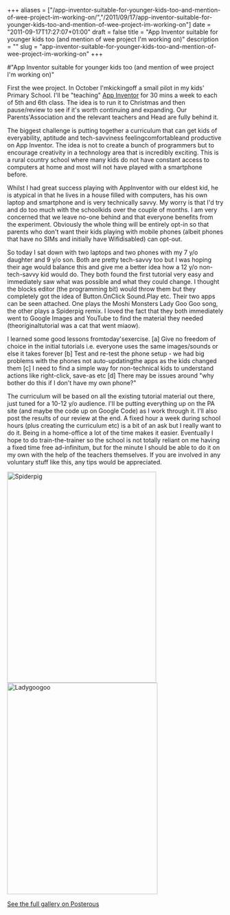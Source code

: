 +++
aliases = ["/app-inventor-suitable-for-younger-kids-too-and-mention-of-wee-project-im-working-on/","/2011/09/17/app-inventor-suitable-for-younger-kids-too-and-mention-of-wee-project-im-working-on"]
date = "2011-09-17T17:27:07+01:00"
draft = false
title = "App Inventor suitable for younger kids too (and mention of wee project I'm working on)"
description = ""
slug = "app-inventor-suitable-for-younger-kids-too-and-mention-of-wee-project-im-working-on"
+++

#"App Inventor suitable for younger kids too (and mention of wee project I'm working on)"


 First the wee project. In October I&#39;mkickingoff a small pilot in my kids&#39; Primary School. I&#39;ll be &quot;teaching&quot; <a href="http://www.appinventorbeta.com/about/">App Inventor</a> for 30 mins a week to each of 5th and 6th class. The idea is to run it to Christmas and then pause/review to see if it&#39;s worth continuing and expanding. Our Parents&#39;Association and the relevant teachers and Head are fully behind it. <p /><div>The biggest challenge is putting together a curriculum that can get kids of everyability, aptitude and tech-savviness feelingcomfortableand productive on App Inventor. The idea is not to create a bunch of programmers but to encourage creativity in a technology area that is incredibly exciting. This is a rural country school where many kids do not have constant access to computers at home and most will not have played with a smartphone before.</div> <p /><div>Whilst I had great success playing with AppInventor with our eldest kid, he is atypical in that he lives in a house filled with computers, has his own laptop and smartphone and is very technically savvy. My worry is that I&#39;d try and do too much with the schoolkids over the couple of months. I am very concerned that we leave no-one behind and that everyone benefits from the experiment. Obviously the whole thing will be entirely opt-in so that parents who don&#39;t want their kids playing with mobile phones (albeit phones that have no SIMs and initially have Wifidisabled) can opt-out.</div> <p /><div>So today I sat down with two laptops and two phones with my 7 y/o daughter and 9 y/o son. Both are pretty tech-savvy too but I was hoping their age would balance this and give me a better idea how a 12 y/o non-tech-savvy kid would do. They both found the first tutorial very easy and immediately saw what was possible and what they could change. I thought the blocks editor (the programming bit) would throw them but they completely got the idea of Button.OnClick Sound.Play etc. Their two apps can be seen attached. One plays the Moshi Monsters Lady Goo Goo song, the other plays a Spiderpig remix. I loved the fact that they both immediately went to Google Images and YouTube to find the material they needed (theoriginaltutorial was a cat that went miaow).</div> <p /><div>I learned some good lessons fromtoday&#39;sexercise. [a] Give no freedom of choice in the initial tutorials i.e. everyone uses the same images/sounds or else it takes forever [b] Test and re-test the phone setup - we had big problems with the phones not auto-updatingthe apps as the kids changed them [c] I need to find a simple way for non-technical kids to understand actions like right-click, save-as etc [d] There may be issues around &quot;why bother do this if I don&#39;t have my own phone?&quot;</div> <p /><div>The curriculum will be based on all the existing tutorial material out there, just tuned for a 10-12 y/o audience. I&#39;ll be putting everything up on the PA site (and maybe the code up on Google Code) as I work through it. I&#39;ll also post the results of our review at the end. A fixed hour a week during school hours (plus creating the curriculum etc) is a bit of an ask but I really want to do it. Being in a home-office a lot of the time makes it easier. Eventually I hope to do train-the-trainer so the school is not totally reliant on me having a fixed time free ad-infinitum, but for the minute I should be able to do it on my own with the help of the teachers themselves. If you are involved in any voluntary stuff like this, any tips would be appreciated.</div> <p /><p /> <p><div class='p_embed p_image_embed'>
<img alt="Spiderpig" height="490" src="http://getfile3.posterous.com/getfile/files.posterous.com/conoroneill/UCU6Iim39Wg3SpGG6avXx09RjBQ7xRuIqKwgZ5EXM0HG4PSYmjFkxq7flPkY/spiderpig.png" width="347" />
<img alt="Ladygoogoo" height="491" src="http://getfile7.posterous.com/getfile/files.posterous.com/conoroneill/H9HnXTzxJuVGCRNgFdL7K2rXXFraR6zO68CPKJVvbEtDR4PppEjhlkEUGc9Z/ladygoogoo.png" width="350" />
<div class='p_see_full_gallery'><a href="http://conoroneill.posterous.com/app-inventor-suitable-for-younger-kids-too-an">See the full gallery on Posterous</a></div>
</div>
</p>
 